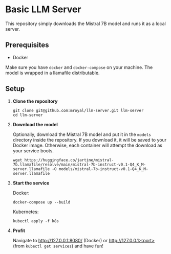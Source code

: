 # Basic LLM Server

This repository simply downloads the Mistral 7B model and runs it as a local server.

## Prerequisites

- Docker

Make sure you have `docker` and `docker-compose` on your machine. The model is wrapped in a llamafile distributable.

## Setup

1. **Clone the repository**

    ```shell
    git clone git@github.com:mroyal/llm-server.git llm-server
    cd llm-server
    ```

2. **Download the model**

    Optionally, download the Mistral 7B model and put it in the `models` directory inside the repository. If you download it, it will be saved to your Docker image. Otherwise, each container will attempt the download as your service boots.

    ```shell
    wget https://huggingface.co/jartine/mistral-7b.llamafile/resolve/main/mistral-7b-instruct-v0.1-Q4_K_M-server.llamafile -O models/mistral-7b-instruct-v0.1-Q4_K_M-server.llamafile
    ```

3. **Start the service**

    Docker:
    ```shell
    docker-compose up --build
    ```
   
    Kubernetes:
    ```shell
    kubectl apply -f k8s
    ```

4. **Profit**

   Navigate to http://127.0.0.1:8080/ (Docker) or http://127.0.0.1:<port> (from `kubectl get services`) and have fun!
